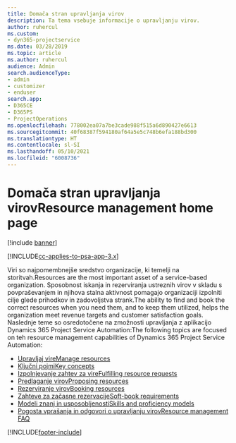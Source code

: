 ```yaml
---
title: Domača stran upravljanja virov
description: Ta tema vsebuje informacije o upravljanju virov.
author: ruhercul
ms.custom:
- dyn365-projectservice
ms.date: 03/28/2019
ms.topic: article
ms.author: ruhercul
audience: Admin
search.audienceType:
- admin
- customizer
- enduser
search.app:
- D365CE
- D365PS
- ProjectOperations
ms.openlocfilehash: 778002ea07a7be3cade988f515a6d890427e6613
ms.sourcegitcommit: 40f68387f594180af64a5e5c748b6efa188bd300
ms.translationtype: HT
ms.contentlocale: sl-SI
ms.lasthandoff: 05/10/2021
ms.locfileid: "6008736"
---
```

# <a name="resource-management-home-page"></a><span data-ttu-id="80272-103">Domača stran upravljanja virov</span><span class="sxs-lookup"><span data-stu-id="80272-103">Resource management home page</span></span>

[!include [banner](../includes/psa-now-project-operations.md)]

[!INCLUDE[cc-applies-to-psa-app-3.x](../includes/cc-applies-to-psa-app-3x.md)]

<span data-ttu-id="80272-104">Viri so najpomembnejše sredstvo organizacije, ki temelji na storitvah.</span><span class="sxs-lookup"><span data-stu-id="80272-104">Resources are the most important asset of a service-based organization.</span></span> <span data-ttu-id="80272-105">Sposobnost iskanja in rezerviranja ustreznih virov v skladu s povpraševanjem in njihova stalna aktivnost pomagajo organizaciji izpolniti cilje glede prihodkov in zadovoljstva strank.</span><span class="sxs-lookup"><span data-stu-id="80272-105">The ability to find and book the correct resources when you need them, and to keep them utilized, helps the organization meet revenue targets and customer satisfaction goals.</span></span> <span data-ttu-id="80272-106">Naslednje teme so osredotočene na zmožnosti upravljanja z aplikacijo Dynamics 365 Project Service Automation:</span><span class="sxs-lookup"><span data-stu-id="80272-106">The following topics are focused on teh resource management capabilities of Dynamics 365 Project Service Automation:</span></span>

- [<span data-ttu-id="80272-107">Upravljaj vire</span><span class="sxs-lookup"><span data-stu-id="80272-107">Manage resources</span></span>](manage-resources.md)
- [<span data-ttu-id="80272-108">Ključni pojmi</span><span class="sxs-lookup"><span data-stu-id="80272-108">Key concepts</span></span>](reports-key-concepts.md)
- [<span data-ttu-id="80272-109">Izpolnjevanje zahtev za vire</span><span class="sxs-lookup"><span data-stu-id="80272-109">Fulfilling resource requests</span></span>](resource-management-fulfill-requests.md)
- [<span data-ttu-id="80272-110">Predlaganje virov</span><span class="sxs-lookup"><span data-stu-id="80272-110">Proposing resources</span></span>](resource-management-propose-resources.md)
- [<span data-ttu-id="80272-111">Rezerviranje virov</span><span class="sxs-lookup"><span data-stu-id="80272-111">Booking resources</span></span>](resource-management-book-resources-scheduleboard.md)
- [<span data-ttu-id="80272-112">Zahteve za začasne rezervacije</span><span class="sxs-lookup"><span data-stu-id="80272-112">Soft-book requirements</span></span>](resource-management-softbook-requirements.md)
- [<span data-ttu-id="80272-113">Modeli znanj in usposobljenosti</span><span class="sxs-lookup"><span data-stu-id="80272-113">Skills and proficiency models</span></span>](resource-management-skills-proficiency.md)
- [<span data-ttu-id="80272-114">Pogosta vprašanja in odgovori o upravljanju virov</span><span class="sxs-lookup"><span data-stu-id="80272-114">Resource management FAQ</span></span>](resource-management-faq.md)


[!INCLUDE[footer-include](../includes/footer-banner.md)]